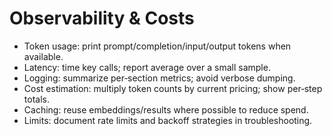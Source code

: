 # Observability & Costs

- Token usage: print prompt/completion/input/output tokens when available.
- Latency: time key calls; report average over a small sample.
- Logging: summarize per‑section metrics; avoid verbose dumping.
- Cost estimation: multiply token counts by current pricing; show per‑step totals.
- Caching: reuse embeddings/results where possible to reduce spend.
- Limits: document rate limits and backoff strategies in troubleshooting.

